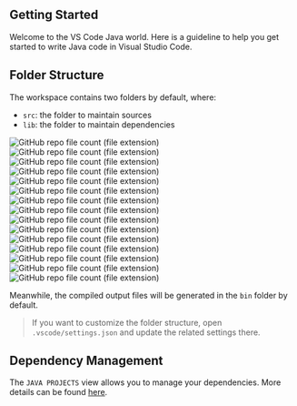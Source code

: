 ## Getting Started

Welcome to the VS Code Java world. Here is a guideline to help you get started to write Java code in Visual Studio Code.

## Folder Structure

The workspace contains two folders by default, where:

- `src`: the folder to maintain sources 
- `lib`: the folder to maintain dependencies

![GitHub repo file count (file extension)](https://img.shields.io/github/directory-file-count/ph4ntom-74/dsa-box/src/arrays?extension=java&label=arrays&logo=arrays&type=file)
![GitHub repo file count (file extension)](https://img.shields.io/github/directory-file-count/ph4ntom-74/dsa-box/src/linkedlists?extension=java&label=linkedlists&logo=linkedlists&type=file)
![GitHub repo file count (file extension)](https://img.shields.io/github/directory-file-count/ph4ntom-74/dsa-box/src/deques?extension=java&label=deques&logo=deques&type=file)
![GitHub repo file count (file extension)](https://img.shields.io/github/directory-file-count/ph4ntom-74/dsa-box/src/queues?extension=java&label=queues&logo=queues&type=file)
![GitHub repo file count (file extension)](https://img.shields.io/github/directory-file-count/ph4ntom-74/dsa-box/src/stacks?extension=java&label=stacks&logo=stacks&type=file)
![GitHub repo file count (file extension)](https://img.shields.io/github/directory-file-count/ph4ntom-74/dsa-box/src/greedy?extension=java&label=greedy&logo=greedy&type=file)
![GitHub repo file count (file extension)](https://img.shields.io/github/directory-file-count/ph4ntom-74/dsa-box/src/backtracking?extension=java&label=backtracking&logo=backtracking&type=file)
![GitHub repo file count (file extension)](https://img.shields.io/github/directory-file-count/ph4ntom-74/dsa-box/src/sorting?extension=java&label=sorting&logo=sorting&type=file)
![GitHub repo file count (file extension)](https://img.shields.io/github/directory-file-count/ph4ntom-74/dsa-box/src/searching?extension=java&label=searching&logo=searching&type=file)
![GitHub repo file count (file extension)](https://img.shields.io/github/directory-file-count/ph4ntom-74/dsa-box/src/heaps?extension=java&label=heaps&logo=heaps&type=file)
![GitHub repo file count (file extension)](https://img.shields.io/github/directory-file-count/ph4ntom-74/dsa-box/src/caches?extension=java&label=caches&logo=caches&type=file)
![GitHub repo file count (file extension)](https://img.shields.io/github/directory-file-count/ph4ntom-74/dsa-box/src/strings?extension=java&label=strings&logo=strings&type=file)
![GitHub repo file count (file extension)](https://img.shields.io/github/directory-file-count/ph4ntom-74/dsa-box/src/maths?extension=java&label=maths&logo=maths&type=file)
![GitHub repo file count (file extension)](https://img.shields.io/github/directory-file-count/ph4ntom-74/dsa-box/src/hashing?extension=java&label=hashing&logo=hashing&type=file)
![GitHub repo file count (file extension)](https://img.shields.io/github/directory-file-count/ph4ntom-74/dsa-box/src/binarytrees?extension=java&label=binarytrees&logo=binarytrees&type=file)

Meanwhile, the compiled output files will be generated in the `bin` folder by default.

> If you want to customize the folder structure, open `.vscode/settings.json` and update the related settings there.

## Dependency Management

The `JAVA PROJECTS` view allows you to manage your dependencies. More details can be found [here](https://github.com/microsoft/vscode-java-dependency#manage-dependencies).
